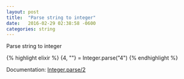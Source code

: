 ```yaml
---
layout: post
title:  "Parse string to integer"
date:   2016-02-29 02:38:58 -0600
categories: string
---
```

Parse string to integer

{% highlight elixir %}
{4, ""} = Integer.parse("4")
{% endhighlight %}

Documentation: [Integer.parse/2](https://hexdocs.pm/elixir/Integer.html#parse/2)
